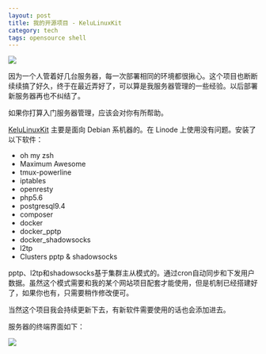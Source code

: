 ```yaml
---
layout: post
title: 我的开源项目 - KeluLinuxKit
category: tech
tags: opensource shell
---
```


![](https://cdn.kelu.org/blog/tags/linux.jpg)

因为一个人管着好几台服务器，每一次部署相同的环境都很揪心。这个项目也断断续续搞了好久，终于在最近弄好了，可以算是我服务器管理的一些经验。以后部署新服务器再也不纠结了。

如果你打算入门服务器管理，应该会对你有所帮助。

[KeluLinuxKit][kelulinuxkit] 主要是面向 Debian 系机器的。在 Linode 上使用没有问题。安装了以下软件：

* oh my zsh
* Maximum Awesome
* tmux-powerline
* iptables
* openresty
* php5.6
* postgresql9.4
* composer
* docker
* docker_pptp
* docker_shadowsocks
* l2tp
* Clusters pptp & shadowsocks

pptp、l2tp和shadowsocks基于集群主从模式的。通过cron自动同步和下发用户数据。虽然这个模式需要和我的某个网站项目配套才能使用，但是机制已经搭建好了，如果你也有，只需要稍作修改便可。

当然这个项目我会持续更新下去，有新软件需要使用的话也会添加进去。

服务器的终端界面如下：

![](https://cdn.kelu.org/blog/2017/03/20170320215121.jpg)

[kelulinuxkit]: https://github.com/kelvinblood/KeluLinuxKit